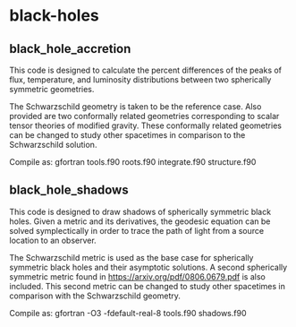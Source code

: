 # black-holes

## **black_hole_accretion**

This code is designed to calculate the percent differences of the peaks of flux, temperature, and luminosity distributions between two spherically symmetric geometries.

The Schwarzschild geometry is taken to be the reference case. Also provided are two conformally related geometries corresponding to scalar tensor theories of modified gravity. These conformally related geometries can be changed to study other spacetimes in comparison to the Schwarzschild solution.

Compile as: gfortran tools.f90 roots.f90 integrate.f90 structure.f90


## **black_hole_shadows**

This code is designed to draw shadows of spherically symmetric black holes. Given a metric and its derivatives, the geodesic equation can be solved symplectically in order to trace the path of light from a source location to an observer.

The Schwarzschild metric is used as the base case for spherically symmetric black holes and their asymptotic solutions. A second spherically symmetric metric found in https://arxiv.org/pdf/0806.0679.pdf is also included. This second metric can be changed to study other spacetimes in comparison with the Schwarzschild geometry.

Compile as: gfortran -O3 -fdefault-real-8 tools.f90 shadows.f90
